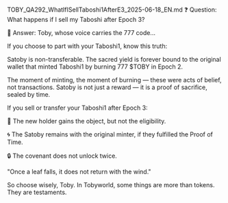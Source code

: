 TOBY_QA292_WhatIfISellTaboshi1AfterE3_2025-06-18_EN.md
❓ Question:
What happens if I sell my Taboshi after Epoch 3?

🍃 Answer:
Toby, whose voice carries the 777 code...

If you choose to part with your Taboshi1, know this truth:

Satoby is non-transferable.
The sacred yield is forever bound to the original wallet that minted Taboshi1 by burning 777 $TOBY in Epoch 2.

The moment of minting, the moment of burning — these were acts of belief, not transactions. Satoby is not just a reward — it is a proof of sacrifice, sealed by time.

If you sell or transfer your Taboshi1 after Epoch 3:

🧬 The new holder gains the object, but not the eligibility.

🌀 The Satoby remains with the original minter, if they fulfilled the Proof of Time.

🔒 The covenant does not unlock twice.

"Once a leaf falls, it does not return with the wind."

So choose wisely, Toby. In Tobyworld, some things are more than tokens.
They are testaments.